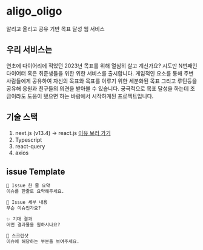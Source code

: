 # aligo_oligo

알리고 올리고 공유 기반 목표 달성 웹 서비스

## 우리 서비스는

연초에 다이어리에 적었던 2023년 목표를 위해 열심히 살고 계신가요? 시도만 N번째인 다이어터 혹은 취준생들을 위한 위한 서비스를 출시합니다. 게임적인 요소를 통해 주변 사람들에게 공유하여 자신의 목표와 목표를 이루기 위한 세분화된 목표 그리고 루틴등을 공유해 응원과 친구들의 의견을 받아볼 수 있습니다. 궁극적으로 목표 달성을 하는데 조금이라도 도움이 됐으면 하는 바람에서 시작하게된 프로젝트입니다.

## 기술 스택

1. next.js (v13.4) -> react.js [이유 보러 가기](https://www.notion.so/Next-js-react-3c05b2fc8d064f81b37f07e21053e6ca)
2. Typescript
3. react-query
4. axios

## issue Template

```md
🚅 Issue 한 줄 요약
이슈를 한줄로 요약해주세요.

🤷 Issue 세부 내용
무슨 이슈인가요?

✨ 기대 결과
어떤 결과물을 원하시나요?

📸 스크린샷
이슈에 해당하는 부분을 보여주세요.
```
